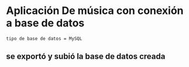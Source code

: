 # Aplicación De música con conexión a base de datos
`tipo de base de datos = MySQL`
## se exportó y subió la base de datos creada